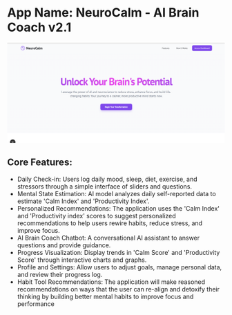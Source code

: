 # **App Name**: NeuroCalm - AI Brain Coach v2.1

![Landingpage](image.png)

## Core Features:

- Daily Check-in: Users log daily mood, sleep, diet, exercise, and stressors through a simple interface of sliders and questions.
- Mental State Estimation: AI model analyzes daily self-reported data to estimate 'Calm Index' and 'Productivity Index'.
- Personalized Recommendations: The application uses the 'Calm Index' and 'Productivity index' scores to suggest personalized recommendations to help users rewire habits, reduce stress, and improve focus.
- AI Brain Coach Chatbot: A conversational AI assistant to answer questions and provide guidance.
- Progress Visualization: Display trends in 'Calm Score' and 'Productivity Score' through interactive charts and graphs.
- Profile and Settings: Allow users to adjust goals, manage personal data, and review their progress log.
- Habit Tool Recommendations: The application will make reasoned recommendations on ways that the user can re-align and detoxify their thinking by building better mental habits to improve focus and performance